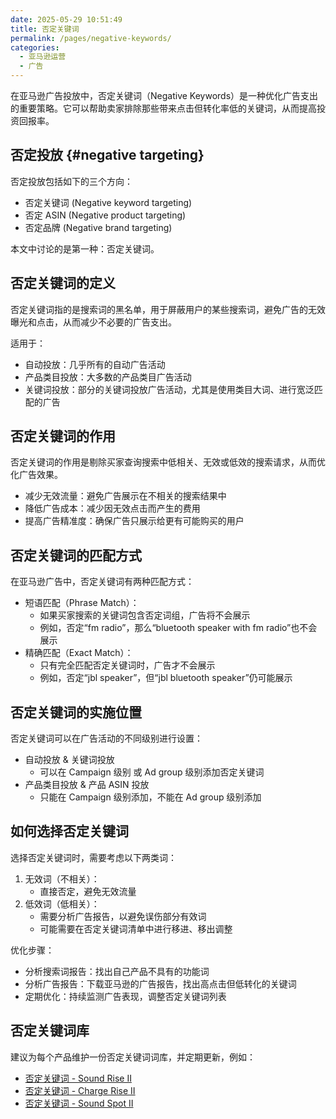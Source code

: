 ```yaml
---
date: 2025-05-29 10:51:49
title: 否定关键词
permalink: /pages/negative-keywords/
categories:
  - 亚马逊运营
  - 广告
---
```


在亚马逊广告投放中，否定关键词（Negative Keywords）是一种优化广告支出的重要策略。它可以帮助卖家排除那些带来点击但转化率低的关键词，从而提高投资回报率。

<!-- more -->

## 否定投放 {#negative targeting}

否定投放包括如下的三个方向：

- 否定关键词 (Negative keyword targeting)
- 否定 ASIN (Negative product targeting)
- 否定品牌 (Negative brand targeting)

本文中讨论的是第一种：否定关键词。

## 否定关键词的定义

否定关键词指的是搜索词的黑名单，用于屏蔽用户的某些搜索词，避免广告的无效曝光和点击，从而减少不必要的广告支出。

适用于：

- 自动投放：几乎所有的自动广告活动
- 产品类目投放：大多数的产品类目广告活动
- 关键词投放：部分的关键词投放广告活动，尤其是使用类目大词、进行宽泛匹配的广告

## 否定关键词的作用

否定关键词的作用是剔除买家查询搜索中低相关、无效或低效的搜索请求，从而优化广告效果。

- 减少无效流量：避免广告展示在不相关的搜索结果中
- 降低广告成本：减少因无效点击而产生的费用
- 提高广告精准度：确保广告只展示给更有可能购买的用户

## 否定关键词的匹配方式

在亚马逊广告中，否定关键词有两种匹配方式：

- 短语匹配（Phrase Match）：
  - 如果买家搜索的关键词包含否定词组，广告将不会展示
  - 例如，否定“fm radio”，那么“bluetooth speaker with fm radio”也不会展示
- 精确匹配（Exact Match）：
  - 只有完全匹配否定关键词时，广告才不会展示
  - 例如，否定“jbl speaker”，但“jbl bluetooth speaker”仍可能展示

## 否定关键词的实施位置

否定关键词可以在广告活动的不同级别进行设置：

- 自动投放 & 关键词投放
  - 可以在 Campaign 级别 或 Ad group 级别添加否定关键词
- 产品类目投放 & 产品 ASIN 投放
  - 只能在 Campaign 级别添加，不能在 Ad group 级别添加

## 如何选择否定关键词

选择否定关键词时，需要考虑以下两类词：

1. 无效词（不相关）：
   - 直接否定，避免无效流量
2. 低效词（低相关）：
   - 需要分析广告报告，以避免误伤部分有效词
   - 可能需要在否定关键词清单中进行移进、移出调整

优化步骤：

- 分析搜索词报告：找出自己产品不具有的功能词
- 分析广告报告：下载亚马逊的广告报告，找出高点击但低转化的关键词
- 定期优化：持续监测广告表现，调整否定关键词列表

## 否定关键词库

建议为每个产品维护一份否定关键词词库，并定期更新，例如：

- [否定关键词 - Sound Rise II](/pages/sfq-18-negative-keywords/)
- [否定关键词 - Charge Rise II](/pages/sfq-20-negative-keywords/)
- [否定关键词 - Sound Spot II](/pages/sfq-18-negative-keywords/)
